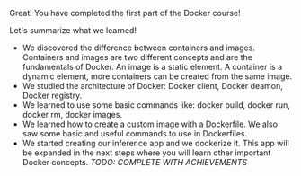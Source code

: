 Great! You have completed the first part of the Docker course!

Let's summarize what we learned!

- We discovered the difference between containers and images. Containers and images are two different concepts and are the fundamentals of Docker. An image is a static element. A container is a dynamic element, more containers can be created from the same image.
- We studied the architecture of Docker: Docker client, Docker deamon, Docker registry.
- We learned to use some basic commands like: docker build, docker run, docker rm, docker images.
- We learned how to create a custom image with a Dockerfile. We also saw some basic and useful commands to use in Dockerfiles.
- We started creating our inference app and we dockerize it. This app will be expanded in the next steps where you will learn other important Docker concepts.
*TODO: COMPLETE WITH ACHIEVEMENTS*